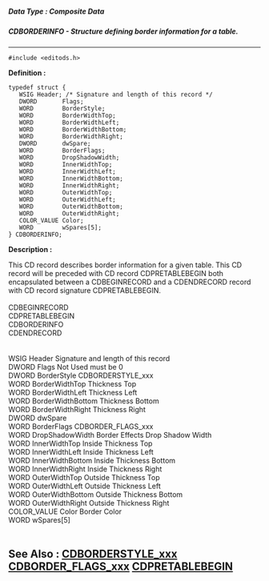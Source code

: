 ##### Data Type : Composite Data
##### CDBORDERINFO - Structure defining border information for a table.
---
```
#include <editods.h>
```

**Definition :**
```
typedef struct {
   WSIG Header; /* Signature and length of this record */
   DWORD       Flags;
   WORD        BorderStyle;
   WORD        BorderWidthTop; 
   WORD        BorderWidthLeft; 
   WORD        BorderWidthBottom; 
   WORD        BorderWidthRight; 
   DWORD       dwSpare;
   WORD        BorderFlags;
   WORD        DropShadowWidth;
   WORD        InnerWidthTop; 
   WORD        InnerWidthLeft; 
   WORD        InnerWidthBottom; 
   WORD        InnerWidthRight; 
   WORD        OuterWidthTop; 
   WORD        OuterWidthLeft; 
   WORD        OuterWidthBottom; 
   WORD        OuterWidthRight; 
   COLOR_VALUE Color;
   WORD        wSpares[5];
} CDBORDERINFO;
```

**Description :**

This CD record describes border information for a given table.  This CD record will be preceded with CD record CDPRETABLEBEGIN both encapsulated between a CDBEGINRECORD and a CDENDRECORD record with CD record signature CDPRETABLEBEGIN.<br>
<br>
CDBEGINRECORD<br>
	CDPRETABLEBEGIN<br>
		CDBORDERINFO<br>
CDENDRECORD<br>
<br>
<br>
WSIG			Header			Signature and length of this record<br>
DWORD		Flags			Not Used must be 0<br>
DWORD		BorderStyle		CDBORDERSTYLE_xxx<br>
WORD			BorderWidthTop	Thickness Top<br>
WORD			BorderWidthLeft	Thickness Left<br>
WORD			BorderWidthBottom	Thickness Bottom<br>
WORD			BorderWidthRight	Thickness Right<br>
DWORD		dwSpare<br>
WORD			BorderFlags		CDBORDER_FLAGS_xxx<br>
WORD			DropShadowWidth	Border Effects Drop Shadow Width<br>
WORD			InnerWidthTop		Inside Thickness Top<br>
WORD			InnerWidthLeft		Inside Thickness Left<br>
WORD			InnerWidthBottom	Inside Thickness Bottom<br>
WORD			InnerWidthRight		Inside Thickness Right<br>
WORD			OuterWidthTop		Outside Thickness Top<br>
WORD			OuterWidthLeft		Outside Thickness Left<br>
WORD			OuterWidthBottom	Outside Thickness Bottom<br>
WORD			OuterWidthRight	Outside Thickness Right<br>
COLOR_VALUE	Color			Border Color<br>
WORD			wSpares[5]<br>
<br>



**See Also :**
[CDBORDERSTYLE_xxx](/domino-c-api-docs/reference/Symb/CDBORDERSTYLE_xxx)
[CDBORDER_FLAGS_xxx](/domino-c-api-docs/reference/Symb/CDBORDER_FLAGS_xxx)
[CDPRETABLEBEGIN](/domino-c-api-docs/reference/Data/CDPRETABLEBEGIN)
---
